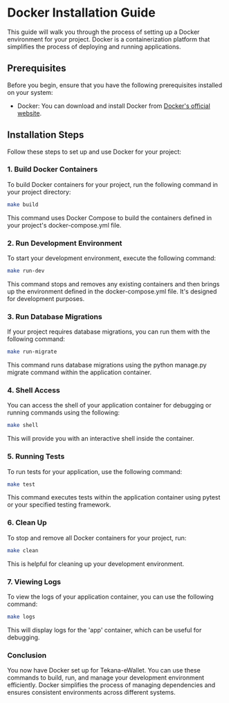 # Docker Installation Guide

This guide will walk you through the process of setting up a Docker environment for your project. Docker is a containerization platform that simplifies the process of deploying and running applications.

## Prerequisites

Before you begin, ensure that you have the following prerequisites installed on your system:

- Docker: You can download and install Docker from [Docker's official website](https://www.docker.com/get-started).

## Installation Steps

Follow these steps to set up and use Docker for your project:

### 1. Build Docker Containers

To build Docker containers for your project, run the following command in your project directory:

```bash
make build
```
This command uses Docker Compose to build the containers defined in your project's docker-compose.yml file.

### 2. Run Development Environment

To start your development environment, execute the following command:
```bash
make run-dev
```
This command stops and removes any existing containers and then brings up the environment defined in the docker-compose.yml file. It's designed for development purposes.

### 3. Run Database Migrations

If your project requires database migrations, you can run them with the following command:

```bash
make run-migrate
```
This command runs database migrations using the python manage.py migrate command within the application container.

### 4. Shell Access
You can access the shell of your application container for debugging or running commands using the following:

```bash
make shell
```
This will provide you with an interactive shell inside the container.

### 5. Running Tests
To run tests for your application, use the following command:

```bash
make test
```
This command executes tests within the application container using pytest or your specified testing framework.

### 6. Clean Up
To stop and remove all Docker containers for your project, run:

```bash
make clean
```
This is helpful for cleaning up your development environment.

### 7. Viewing Logs
To view the logs of your application container, you can use the following command:

```bash
make logs
```
This will display logs for the 'app' container, which can be useful for debugging.

### Conclusion
You now have Docker set up for Tekana-eWallet. You can use these commands to build, run, and manage your development environment efficiently. Docker simplifies the process of managing dependencies and ensures consistent environments across different systems.





